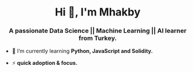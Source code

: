 <h1 align="center">Hi 👋, I'm Mhakby</h1>
<h3 align="center">A passionate Data Science || Machine Learning || AI learner from Turkey.</h3>

- 🌱 I’m currently learning **Python, JavaScript and Solidity.**

- ⚡ **quick adoption & focus.**
